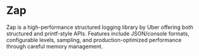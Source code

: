 # Zap

Zap is a high-performance structured logging library by Uber offering both structured and printf-style APIs. Features include JSON/console formats, configurable levels, sampling, and production-optimized performance through careful memory management.